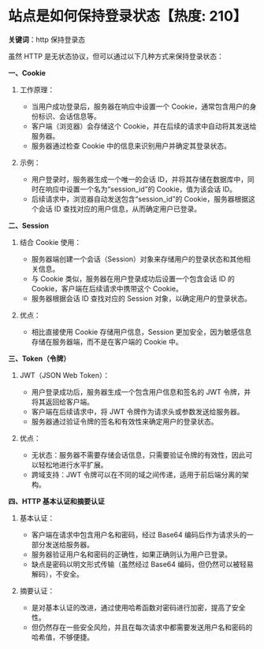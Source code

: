 # 站点是如何保持登录状态【热度: 210】

**关键词**：http 保持登录态

虽然 HTTP 是无状态协议，但可以通过以下几种方式来保持登录状态：

**一、Cookie**

1. 工作原理：

   - 当用户成功登录后，服务器在响应中设置一个 Cookie，通常包含用户的身份标识、会话信息等。
   - 客户端（浏览器）会存储这个 Cookie，并在后续的请求中自动将其发送给服务器。
   - 服务器通过检查 Cookie 中的信息来识别用户并确定其登录状态。

2. 示例：
   - 用户登录时，服务器生成一个唯一的会话 ID，并将其存储在数据库中，同时在响应中设置一个名为“session_id”的 Cookie，值为该会话 ID。
   - 后续请求中，浏览器自动发送包含“session_id”的 Cookie，服务器根据这个会话 ID 查找对应的用户信息，从而确定用户已登录。

**二、Session**

1. 结合 Cookie 使用：

   - 服务器端创建一个会话（Session）对象来存储用户的登录状态和其他相关信息。
   - 与 Cookie 类似，服务器在用户登录成功后设置一个包含会话 ID 的 Cookie，客户端在后续请求中携带这个 Cookie。
   - 服务器根据会话 ID 查找对应的 Session 对象，以确定用户的登录状态。

2. 优点：
   - 相比直接使用 Cookie 存储用户信息，Session 更加安全，因为敏感信息存储在服务器端，而不是在客户端的 Cookie 中。

**三、Token（令牌）**

1. JWT（JSON Web Token）：

   - 用户登录成功后，服务器生成一个包含用户信息和签名的 JWT 令牌，并将其返回给客户端。
   - 客户端在后续请求中，将 JWT 令牌作为请求头或参数发送给服务器。
   - 服务器通过验证令牌的签名和有效性来确定用户的登录状态。

2. 优点：
   - 无状态：服务器不需要存储会话信息，只需要验证令牌的有效性，因此可以轻松地进行水平扩展。
   - 跨域支持：JWT 令牌可以在不同的域之间传递，适用于前后端分离的架构。

**四、HTTP 基本认证和摘要认证**

1. 基本认证：

   - 客户端在请求中包含用户名和密码，经过 Base64 编码后作为请求头的一部分发送给服务器。
   - 服务器验证用户名和密码的正确性，如果正确则认为用户已登录。
   - 缺点是密码以明文形式传输（虽然经过 Base64 编码，但仍然可以被轻易解码），不安全。

2. 摘要认证：
   - 是对基本认证的改进，通过使用哈希函数对密码进行加密，提高了安全性。
   - 但仍然存在一些安全风险，并且在每次请求中都需要发送用户名和密码的哈希值，不够便捷。